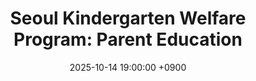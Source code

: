 ---
layout: news_detail
title: "Seoul Kindergarten Welfare Program: Parent Education"
date: 2025-10-14 19:00:00 +0900
image: 251014.jpg
detail: "Dr. Yim conducted a parent training session as part of a citywide program to support families and improve early childhood education in Seoul."
long_detail: "Dr. Yim conducted a parent training session as part of a citywide program to support families and improve early childhood education in Seoul."
---